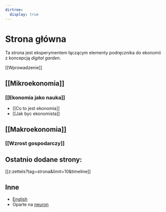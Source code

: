 ```yaml
---
dirtree:
  display: true
---
```


# Strona główna
Ta strona jest eksperymentem łączącym elementy podręcznika do ekonomii z koncepcją _digital garden_.

[[Wprowadzenie]]

## [[Mikroekonomia]]
### [[Ekonomia jako nauka]]
* [[Co to jest ekonomia]]
* [[Jak byc ekonomista]]

## [[Makroekonomia]]
### [[Wzrost gospodarczy]]

## Ostatnio dodane strony:
[[z:zettels?tag=strona&limit=10&timeline]]

## Inne
* [English](https://gkwiatk.github.io/economics/)
* Oparte na [neuron](https://neuron.zettel.page/)

[^1]: Ostatnie wydanie prawdopodobnie najbardziej popularnego  podręcznika w historii, a więc *Ekonomii* Samuelsona i Nordhausa, liczy 728 stron.
